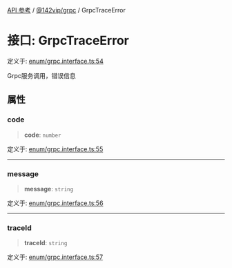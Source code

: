 [API 参考](../wiki/Home) / [@142vip/grpc](../wiki/@142vip.grpc) / GrpcTraceError

# 接口: GrpcTraceError

定义于: [enum/grpc.interface.ts:54](https://github.com/142vip/core-x/blob/567cadf3a9f5104aada595325cfb94d08a88f92f/packages/grpc/src/enum/grpc.interface.ts#L54)

Grpc服务调用，错误信息

## 属性

### code

> **code**: `number`

定义于: [enum/grpc.interface.ts:55](https://github.com/142vip/core-x/blob/567cadf3a9f5104aada595325cfb94d08a88f92f/packages/grpc/src/enum/grpc.interface.ts#L55)

***

### message

> **message**: `string`

定义于: [enum/grpc.interface.ts:56](https://github.com/142vip/core-x/blob/567cadf3a9f5104aada595325cfb94d08a88f92f/packages/grpc/src/enum/grpc.interface.ts#L56)

***

### traceId

> **traceId**: `string`

定义于: [enum/grpc.interface.ts:57](https://github.com/142vip/core-x/blob/567cadf3a9f5104aada595325cfb94d08a88f92f/packages/grpc/src/enum/grpc.interface.ts#L57)

